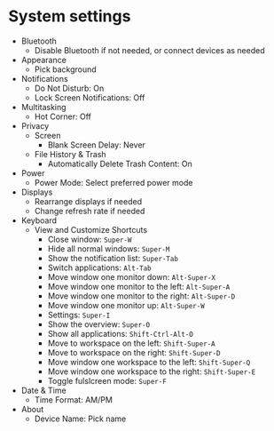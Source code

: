 # System settings

- Bluetooth
  - Disable Bluetooth if not needed, or connect devices as needed
- Appearance
  - Pick background
- Notifications
  - Do Not Disturb: On
  - Lock Screen Notifications: Off
- Multitasking
  - Hot Corner: Off
- Privacy
  - Screen
    - Blank Screen Delay: Never
  - File History & Trash
    - Automatically Delete Trash Content: On
- Power
  - Power Mode: Select preferred power mode
- Displays
  - Rearrange displays if needed
  - Change refresh rate if needed
- Keyboard
  - View and Customize Shortcuts
    - Close window: `Super-W`
    - Hide all normal windows: `Super-M`
    - Show the notification list: `Super-Tab`
    - Switch applications: `Alt-Tab`
    - Move window one monitor down: `Alt-Super-X`
    - Move window one monitor to the left: `Alt-Super-A`
    - Move window one monitor to the right: `Alt-Super-D`
    - Move window one monitor up: `Alt-Super-W`
    - Settings: `Super-I`
    - Show the overview: `Super-O`
    - Show all applications: `Shift-Ctrl-Alt-O`
    - Move to workspace on the left: `Shift-Super-A`
    - Move to workspace on the right: `Shift-Super-D`
    - Move window one workspace to the left: `Shift-Super-Q`
    - Move window one workspace to the right: `Shift-Super-E`
    - Toggle fulslcreen mode: `Super-F`
- Date & Time
  - Time Format: AM/PM
- About
  - Device Name: Pick name
